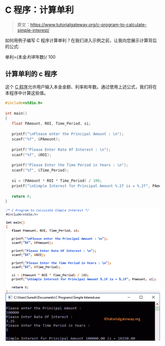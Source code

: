 # C 程序：计算单利

> 原文：<https://www.tutorialgateway.org/c-program-to-calculate-simple-interest/>

如何用例子编写 C 程序计算单利？在我们进入示例之前，让我向您展示计算背后的公式:

单利=(本金*利率*年数)/ 100

## 计算单利的 c 程序

这个 [C 程序](https://www.tutorialgateway.org/c-programming-examples/)允许用户输入本金金额、利率和年数。通过使用上述公式，我们将在本程序中计算这些值。

```c
#include<stdio.h>

int main() 
{
   float PAmount, ROI, Time_Period, si;

   printf("\nPlease enter the Principal Amount : \n");
   scanf("%f", &PAmount);

   printf("Please Enter Rate Of Interest : \n");
   scanf("%f", &ROI);

   printf("Please Enter the Time Period in Years : \n");
   scanf("%f", &Time_Period);

   si = (PAmount * ROI * Time_Period) / 100;
   printf("\nSimple Interest for Principal Amount %.2f is = %.2f", PAmount, si);

   return 0;
}
```

![C Program to Calculate Simple Interest 1](img/3ee343e35f3ce0c198ce408dc16d4f95.png)